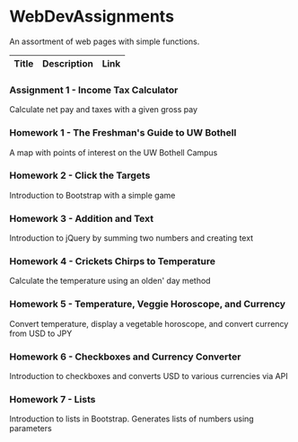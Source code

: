 # WebDevAssignments
An assortment of web pages with simple functions.

| Title | Description | Link |
| --- | --- | --- |
### Assignment 1 - Income Tax Calculator
Calculate net pay and taxes with a given gross pay

### Homework 1 - The Freshman's Guide to UW Bothell
A map with points of interest on the UW Bothell Campus

### Homework 2 - Click the Targets
Introduction to Bootstrap with a simple game

### Homework 3 - Addition and Text
Introduction to jQuery by summing two numbers and creating text

### Homework 4 - Crickets Chirps to Temperature
Calculate the temperature using an olden' day method

### Homework 5 - Temperature, Veggie Horoscope, and Currency
Convert temperature, display a vegetable horoscope, and convert currency from USD to JPY

### Homework 6 - Checkboxes and Currency Converter
Introduction to checkboxes and converts USD to various currencies via API

### Homework 7 - Lists
Introduction to lists in Bootstrap. Generates lists of numbers using parameters

